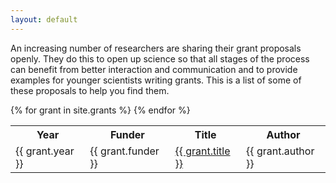 ```yaml
---
layout: default
---
```


An increasing number of researchers are sharing their grant proposals
openly. They do this to open up science so that all stages of the process can
benefit from better interaction and communication and to provide examples for
younger scientists writing grants. This is a list of some of these proposals to
help you find them.

<table>
  <tr>
	<th>Year</th>
	<th>Funder</th>
	<th>Title</th>
	<th>Author</th>
  </tr>
{% for grant in site.grants %}
  <tr>
    <td>{{ grant.year }}</td>
	<td>{{ grant.funder }}</td>
	<td><a href="{{ grant.link }}">{{ grant.title }}</a></td>
    <td>{{ grant.author }}</td>
  </tr>
{% endfor %}

